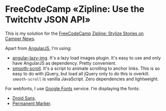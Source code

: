 # FreeCodeCamp «Zipline: Use the Twitchtv JSON API»

This is my solution for the [FreeCodeCamp](http://freecodecamp.com) [Zipline: Stylize Stories on Camper News](http://freecodecamp.com/challenges/zipline-stylize-stories-on-camper-news).

Apart from [AngularJS](https://angularjs.org/), I'm using:

- [angular-lazy-img](https://github.com/Pentiado/angular-lazy-img).
  It's a lazy load images plugin. It's easy to use and only have AngularJS
  as dependency. Pretty convenient.
- [smooth-scroll](https://github.com/cferdinandi/smooth-scroll). It's a
  script to animate scrolling to anchor links. This is so easy to do
  with jQuery, but load all jQuery only to do this is overkill.
  `smooth-scroll` is vanilla JavaScript. Zero dependencies and lightweight.

For webfonts, I use [Google Fonts](https://www.google.com/fonts)
service. I'm displaying the fonts:

- [Droid Sans](https://www.google.com/fonts/specimen/Droid+Sans).
- [Permanent Marker](https://www.google.com/fonts/specimen/Permanent+Marker).
